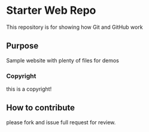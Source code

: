 # Starter Web Repo

This repository is for showing how Git and GitHub work

## Purpose

Sample website with plenty of files for demos

### Copyright
this is a copyright!

## How to contribute
please fork and issue full request for review.